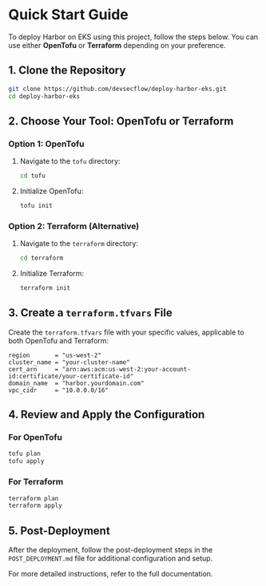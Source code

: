# Quick Start Guide

To deploy Harbor on EKS using this project, follow the steps below. You can use either **OpenTofu** or **Terraform** depending on your preference.

## 1. Clone the Repository

   ```bash
   git clone https://github.com/devsecflow/deploy-harbor-eks.git
   cd deploy-harbor-eks
   ```

## 2. Choose Your Tool: OpenTofu or Terraform

### **Option 1: OpenTofu**

1. Navigate to the `tofu` directory:

   ```bash
   cd tofu
   ```

2. Initialize OpenTofu:

   ```bash
   tofu init
   ```

### **Option 2: Terraform (Alternative)**

1. Navigate to the `terraform` directory:

   ```bash
   cd terraform
   ```

2. Initialize Terraform:

   ```bash
   terraform init
   ```

## 3. Create a `terraform.tfvars` File

Create the `terraform.tfvars` file with your specific values, applicable to both OpenTofu and Terraform:

   ```hcl
   region       = "us-west-2"
   cluster_name = "your-cluster-name"
   cert_arn     = "arn:aws:acm:us-west-2:your-account-id:certificate/your-certificate-id"
   domain_name  = "harbor.yourdomain.com"
   vpc_cidr     = "10.0.0.0/16"
   ```

## 4. Review and Apply the Configuration

### **For OpenTofu**

   ```bash
   tofu plan
   tofu apply
   ```

### **For Terraform**

   ```bash
   terraform plan
   terraform apply
   ```

## 5. Post-Deployment

After the deployment, follow the post-deployment steps in the `POST_DEPLOYMENT.md` file for additional configuration and setup.

For more detailed instructions, refer to the full documentation.
